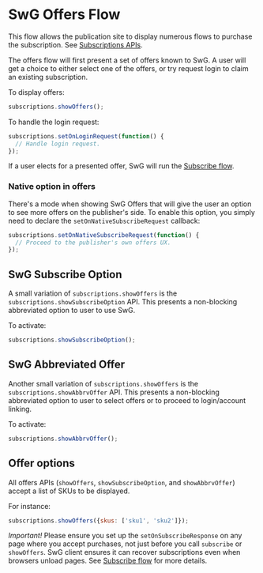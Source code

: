 <!---
Copyright 2018 The Subscribe with Google Authors. All Rights Reserved.

Licensed under the Apache License, Version 2.0 (the "License");
you may not use this file except in compliance with the License.
You may obtain a copy of the License at

     http://www.apache.org/licenses/LICENSE-2.0

Unless required by applicable law or agreed to in writing, software
distributed under the License is distributed on an "AS-IS" BASIS,
WITHOUT WARRANTIES OR CONDITIONS OF ANY KIND, either express or implied.
See the License for the specific language governing permissions and
limitations under the License.
-->

# SwG Offers Flow

This flow allows the publication site to display numerous flows to purchase the subscription. See [Subscriptions APIs](./core-apis.md).

The offers flow will first present a set of offers known to SwG. A user will get a choice to either select one of the offers, or try request login to claim an existing subscription.

To display offers:

```js
subscriptions.showOffers();
```

To handle the login request:

```js
subscriptions.setOnLoginRequest(function() {
  // Handle login request.
});
```

If a user elects for a presented offer, SwG will run the [Subscribe flow](./subscribe-flow.md).


### Native option in offers

There's a mode when showing SwG Offers that will give the user an option to see more offers on the publisher's side. To enable this option, you simply need to declare the `setOnNativeSubscribeRequest` callback:

```js
subscriptions.setOnNativeSubscribeRequest(function() {
  // Proceed to the publisher's own offers UX.
});
```


## SwG Subscribe Option

A small variation of `subscriptions.showOffers` is the `subscriptions.showSubscribeOption` API. This presents a non-blocking abbreviated option to user to use SwG.

To activate:

```js
subscriptions.showSubscribeOption();
```


## SwG Abbreviated Offer

Another small variation of `subscriptions.showOffers` is the `subscriptions.showAbbrvOffer` API. This presents a non-blocking abbreviated option to user to select offers or to proceed to login/account linking.

To activate:

```js
subscriptions.showAbbrvOffer();
```


## Offer options

All offers APIs (`showOffers`, `showSubscribeOption`, and `showAbbrvOffer`) accept a list of SKUs to be displayed.

For instance:

```js
subscriptions.showOffers({skus: ['sku1', 'sku2']});
```

*Important!* Please ensure you set up the `setOnSubscribeResponse` on any page where you accept purchases, not just before you call `subscribe` or `showOffers`. SwG client ensures it can recover subscriptions even when browsers unload pages. See [Subscribe flow](./subscribe-flow.md) for more details.

